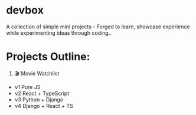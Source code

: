 # devbox
A collection of simple mini projects - Forged to learn, showcase experience while experimenting ideas through coding..

# Projects Outline:
1. 🎬 Movie Watchlist 
  - v1	Pure JS
  - v2  React + TypeScript
  - v3	Python + Django
  - v4	Django + React + TS
